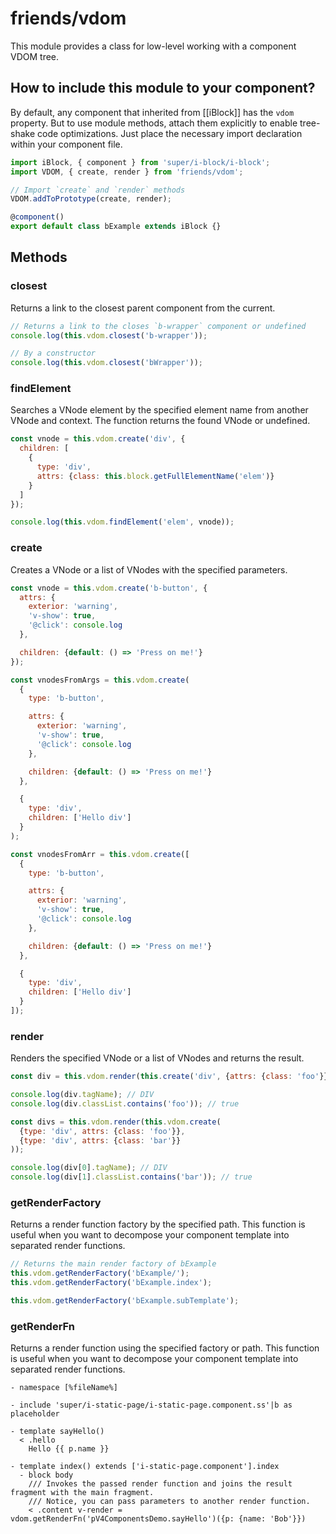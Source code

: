 # friends/vdom

This module provides a class for low-level working with a component VDOM tree.

## How to include this module to your component?

By default, any component that inherited from [[iBlock]] has the `vdom` property.
But to use module methods, attach them explicitly to enable tree-shake code optimizations.
Just place the necessary import declaration within your component file.

```typescript
import iBlock, { component } from 'super/i-block/i-block';
import VDOM, { create, render } from 'friends/vdom';

// Import `create` and `render` methods
VDOM.addToPrototype(create, render);

@component()
export default class bExample extends iBlock {}
```

## Methods

### closest

Returns a link to the closest parent component from the current.

```js
// Returns a link to the closes `b-wrapper` component or undefined
console.log(this.vdom.closest('b-wrapper'));

// By a constructor
console.log(this.vdom.closest('bWrapper'));
```

### findElement

Searches a VNode element by the specified element name from another VNode and context.
The function returns the found VNode or undefined.

```js
const vnode = this.vdom.create('div', {
  children: [
    {
      type: 'div',
      attrs: {class: this.block.getFullElementName('elem')}
    }
  ]
});

console.log(this.vdom.findElement('elem', vnode));
```

### create

Creates a VNode or a list of VNodes with the specified parameters.

```js
const vnode = this.vdom.create('b-button', {
  attrs: {
    exterior: 'warning',
    'v-show': true,
    '@click': console.log
  },

  children: {default: () => 'Press on me!'}
});

const vnodesFromArgs = this.vdom.create(
  {
    type: 'b-button',

    attrs: {
      exterior: 'warning',
      'v-show': true,
      '@click': console.log
    },

    children: {default: () => 'Press on me!'}
  },

  {
    type: 'div',
    children: ['Hello div']
  }
);

const vnodesFromArr = this.vdom.create([
  {
    type: 'b-button',

    attrs: {
      exterior: 'warning',
      'v-show': true,
      '@click': console.log
    },

    children: {default: () => 'Press on me!'}
  },

  {
    type: 'div',
    children: ['Hello div']
  }
]);
```

### render

Renders the specified VNode or a list of VNodes and returns the result.

```js
const div = this.vdom.render(this.create('div', {attrs: {class: 'foo'}}));

console.log(div.tagName); // DIV
console.log(div.classList.contains('foo')); // true

const divs = this.vdom.render(this.vdom.create(
  {type: 'div', attrs: {class: 'foo'}},
  {type: 'div', attrs: {class: 'bar'}}
));

console.log(div[0].tagName); // DIV
console.log(div[1].classList.contains('bar')); // true
```

### getRenderFactory

Returns a render function factory by the specified path.
This function is useful when you want to decompose your component template into separated render functions.

```js
// Returns the main render factory of bExample
this.vdom.getRenderFactory('bExample/');
this.vdom.getRenderFactory('bExample.index');

this.vdom.getRenderFactory('bExample.subTemplate');
```

### getRenderFn

Returns a render function using the specified factory or path.
This function is useful when you want to decompose your component template into separated render functions.

```
- namespace [%fileName%]

- include 'super/i-static-page/i-static-page.component.ss'|b as placeholder

- template sayHello()
  < .hello
    Hello {{ p.name }}

- template index() extends ['i-static-page.component'].index
  - block body
    /// Invokes the passed render function and joins the result fragment with the main fragment.
    /// Notice, you can pass parameters to another render function.
    < .content v-render = vdom.getRenderFn('pV4ComponentsDemo.sayHello')({p: {name: 'Bob'}})
```
